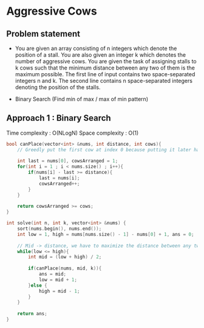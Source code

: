 # Aggressive Cows

## Problem statement

- You are given an array consisting of n integers which denote the position of a stall. You are also given an integer k which denotes the number of aggressive cows. You are given the task of assigning stalls to k cows such that the minimum distance between any two of them is the maximum possible. The first line of input contains two space-separated integers n and k.
The second line contains n space-separated integers denoting the position of the stalls.

- Binary Search (Find min of max / max of min pattern)

## Approach 1 : Binary Search 

Time complexity : O(NLogN) 
Space complexity : O(1)

```cpp
bool canPlace(vector<int> &nums, int distance, int cows){
    // Greedly put the first cow at index 0 because putting it later has no meaning since distance is positive
    
    int last = nums[0], cowsArranged = 1;
    for(int i = 1 ; i < nums.size() ; i++){
        if(nums[i] - last >= distance){
            last = nums[i];
            cowsArranged++;
        }
    }
    
    return cowsArranged >= cows;
}

int solve(int n, int k, vector<int> &nums) {
    sort(nums.begin(), nums.end());
    int low = 1, high = nums[nums.size() - 1] - nums[0] + 1, ans = 0;
    
    // Mid -> distance, we have to maximize the distance between any two cows, and the minimum distance between two cows is when they are consequtive
    while(low <= high){
        int mid = (low + high) / 2;
        
        if(canPlace(nums, mid, k)){
            ans = mid;
            low = mid + 1;
        }else {
            high = mid - 1;
        }
    }
    
    return ans;
}
```